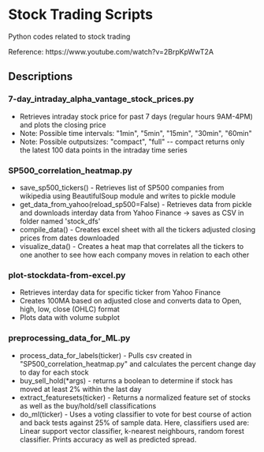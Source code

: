 <h1>Stock Trading Scripts</h1>

<p>Python codes related to stock trading</p>
<p> Reference: https://www.youtube.com/watch?v=2BrpKpWwT2A </p>

<h2><b>Descriptions</b></h2>

<h3><b>7-day_intraday_alpha_vantage_stock_prices.py</b></h3>
<ul>
  <li> Retrieves intraday stock price for past 7 days (regular hours 9AM-4PM) and plots the closing price </li>
  <li> Note: Possible time intervals: "1min", "5min", "15min", "30min", "60min" </li>
  <li> Note: Possible outputsizes: "compact", "full" -- compact returns only the latest 100 data points in the intraday time series </li>
</ul>

<h3><b>SP500_correlation_heatmap.py</b></h3>
<ul>
  <li> save_sp500_tickers() - Retrieves list of SP500 companies from wikipedia using BeautifulSoup module and writes to pickle module </li>
  <li> get_data_from_yahoo(reload_sp500=False) - Retrieves data from pickle and downloads interday data from Yahoo Finance -> saves as CSV in folder named 'stock_dfs' </li>
  <li> compile_data() - Creates excel sheet with all the tickers adjusted closing prices from dates downloaded </li>
  <li> visualize_data() - Creates a heat map that correlates all the tickers to one another to see how each company moves in relation to each other </li>
</ul>

<h3>plot-stockdata-from-excel.py</h3>
<ul>
  <li> Retrieves interday data for specific ticker from Yahoo Finance </li>
  <li> Creates 100MA based on adjusted close and converts data to Open, high, low, close (OHLC) format</li>
  <li> Plots data with volume subplot </li>
</ul>

<h3> preprocessing_data_for_ML.py </h3>
<ul>
  <li> process_data_for_labels(ticker) - Pulls csv created in "SP500_correlation_heatmap.py" and calculates the percent change day to day for each stock </li>
  <li> buy_sell_hold(*args) - returns a boolean to determine if stock has moved at least 2% within the last day </li>
  <li> extract_featuresets(ticker) - Returns a normalized feature set of stocks as well as the buy/hold/sell classifications </li>
  <li> do_ml(ticker) - Uses a voting classifier to vote for best course of action and back tests against 25% of sample data.  Here, classifiers used are: Linear support vector classifier, k-nearest neighbours, random forest classifier.  Prints accuracy as well as predicted spread. </li>
</ul>
